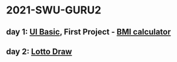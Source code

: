 # 2021-SWU-GURU2
## day 1: [UI Basic](https://github.com/lollin0/2021-SWU-GURU2/tree/main/UIBasic), First Project - [BMI calculator](https://github.com/lollin0/2021-SWU-GURU2/tree/main/FristProject)
## day 2: [Lotto Draw](https://github.com/lollin0/2021-SWU-GURU2/tree/main/LottoDraw)
